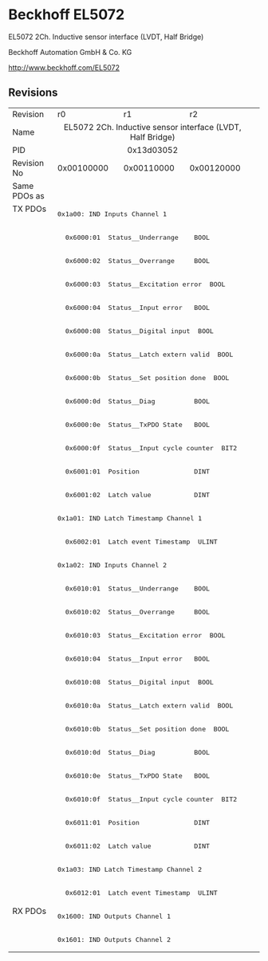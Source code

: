 # Beckhoff EL5072

EL5072 2Ch. Inductive sensor interface (LVDT, Half Bridge)

Beckhoff Automation GmbH & Co. KG

http://www.beckhoff.com/EL5072

## Revisions
<table>
<tr >
<td>Revision</td>
<td>r0</td>
<td>r1</td>
<td>r2</td>
</tr>
<tr >
<td>Name</td>
<td colspan=3 align="center">EL5072 2Ch. Inductive sensor interface (LVDT, Half Bridge)</td>
</tr>
<tr >
<td>PID</td>
<td colspan=3 align="center">0x13d03052</td>
</tr>
<tr >
<td>Revision No</td>
<td>0x00100000</td>
<td>0x00110000</td>
<td>0x00120000</td>
</tr>
<tr >
<td>Same PDOs as</td>
<td colspan=3 align="center"></td>
</tr>
<tr class="txpdo pdosection">
<td rowspan=30 valign=top>TX PDOs</td>
<td colspan=3 align="left"><pre>0x1a00: IND Inputs Channel 1</pre></td>
<td></td>
</tr>
<tr class="txpdo">
<td colspan=3 align="left"><pre>  0x6000:01  Status__Underrange    BOOL</pre></td>
</tr>
<tr class="txpdo">
<td colspan=3 align="left"><pre>  0x6000:02  Status__Overrange     BOOL</pre></td>
</tr>
<tr class="txpdo">
<td colspan=3 align="left"><pre>  0x6000:03  Status__Excitation error  BOOL</pre></td>
</tr>
<tr class="txpdo">
<td colspan=3 align="left"><pre>  0x6000:04  Status__Input error   BOOL</pre></td>
</tr>
<tr class="txpdo">
<td colspan=3 align="left"><pre>  0x6000:08  Status__Digital input  BOOL</pre></td>
</tr>
<tr class="txpdo">
<td colspan=3 align="left"><pre>  0x6000:0a  Status__Latch extern valid  BOOL</pre></td>
</tr>
<tr class="txpdo">
<td colspan=3 align="left"><pre>  0x6000:0b  Status__Set position done  BOOL</pre></td>
</tr>
<tr class="txpdo">
<td colspan=3 align="left"><pre>  0x6000:0d  Status__Diag          BOOL</pre></td>
</tr>
<tr class="txpdo">
<td colspan=3 align="left"><pre>  0x6000:0e  Status__TxPDO State   BOOL</pre></td>
</tr>
<tr class="txpdo">
<td colspan=3 align="left"><pre>  0x6000:0f  Status__Input cycle counter  BIT2</pre></td>
</tr>
<tr class="txpdo">
<td colspan=3 align="left"><pre>  0x6001:01  Position              DINT</pre></td>
</tr>
<tr class="txpdo">
<td colspan=3 align="left"><pre>  0x6001:02  Latch value           DINT</pre></td>
</tr>
<tr class="txpdo pdosection">
<td colspan=3 align="left"><pre>0x1a01: IND Latch Timestamp Channel 1</pre></td>
</tr>
<tr class="txpdo">
<td colspan=3 align="left"><pre>  0x6002:01  Latch event Timestamp  ULINT</pre></td>
</tr>
<tr class="txpdo pdosection">
<td colspan=3 align="left"><pre>0x1a02: IND Inputs Channel 2</pre></td>
</tr>
<tr class="txpdo">
<td colspan=3 align="left"><pre>  0x6010:01  Status__Underrange    BOOL</pre></td>
</tr>
<tr class="txpdo">
<td colspan=3 align="left"><pre>  0x6010:02  Status__Overrange     BOOL</pre></td>
</tr>
<tr class="txpdo">
<td colspan=3 align="left"><pre>  0x6010:03  Status__Excitation error  BOOL</pre></td>
</tr>
<tr class="txpdo">
<td colspan=3 align="left"><pre>  0x6010:04  Status__Input error   BOOL</pre></td>
</tr>
<tr class="txpdo">
<td colspan=3 align="left"><pre>  0x6010:08  Status__Digital input  BOOL</pre></td>
</tr>
<tr class="txpdo">
<td colspan=3 align="left"><pre>  0x6010:0a  Status__Latch extern valid  BOOL</pre></td>
</tr>
<tr class="txpdo">
<td colspan=3 align="left"><pre>  0x6010:0b  Status__Set position done  BOOL</pre></td>
</tr>
<tr class="txpdo">
<td colspan=3 align="left"><pre>  0x6010:0d  Status__Diag          BOOL</pre></td>
</tr>
<tr class="txpdo">
<td colspan=3 align="left"><pre>  0x6010:0e  Status__TxPDO State   BOOL</pre></td>
</tr>
<tr class="txpdo">
<td colspan=3 align="left"><pre>  0x6010:0f  Status__Input cycle counter  BIT2</pre></td>
</tr>
<tr class="txpdo">
<td colspan=3 align="left"><pre>  0x6011:01  Position              DINT</pre></td>
</tr>
<tr class="txpdo">
<td colspan=3 align="left"><pre>  0x6011:02  Latch value           DINT</pre></td>
</tr>
<tr class="txpdo pdosection">
<td colspan=3 align="left"><pre>0x1a03: IND Latch Timestamp Channel 2</pre></td>
</tr>
<tr class="txpdo">
<td colspan=3 align="left"><pre>  0x6012:01  Latch event Timestamp  ULINT</pre></td>
</tr>
<tr class="rxpdo pdosection">
<td rowspan=2 valign=top>RX PDOs</td>
<td colspan=3 align="left"><pre>0x1600: IND Outputs Channel 1</pre></td>
<td></td>
</tr>
<tr class="rxpdo pdosection">
<td colspan=3 align="left"><pre>0x1601: IND Outputs Channel 2</pre></td>
</tr>
</table>

